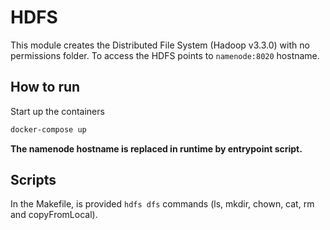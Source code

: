 # HDFS

This module creates the Distributed File System (Hadoop v3.3.0) with no permissions folder. To access the HDFS points to `namenode:8020` hostname.

## How to run

Start up the containers

```bash
docker-compose up
```

**The namenode hostname is replaced in runtime by entrypoint script.**

## Scripts

In the Makefile, is provided `hdfs dfs` commands (ls, mkdir, chown, cat, rm and copyFromLocal).
